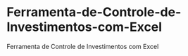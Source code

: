 # Ferramenta-de-Controle-de-Investimentos-com-Excel
Ferramenta de Controle de Investimentos com Excel
